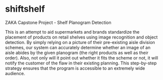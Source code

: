 # shiftshelf
ZAKA Capstone Project - Shelf Planogram Detection

This is an attempt to aid supermarkets and brands 
standardize the placement of products on retail shelves using image recognition and 
object detection. By simply relying on a picture of their pre-existing aisle division 
schemes, our system can accurately determine whether an image of an aisle abides by 
the given planogram (the right products as well as their order). Also, not only will it 
point out whether it fits the scheme or not, it will notify the customer of the flaw in 
their existing planning. This step-by-step strategy ensures that the program is accessible 
to an extremely wide audience.
